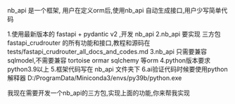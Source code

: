 nb_api 是一个框架, 用户在定义orm后,使用nb_api 自动生成接口,用户少写简单代码

1.使用最新版本的 fastapi + pydantic v2 ,开发 nb_api
2.nb_api 要实现 三方包 fastapi_crudrouter 的所有功能和接口,教程和源码在 tests/fastapi_crudrouter_all_docs_and_codes.md
3.nb_api 只需要兼容sqlmodel,不需要兼容 tortoise ormar sqlchemy 等orm
4.python版本要求python3.9以上
5.框架代码写在 nb_api 文件夹下
6.ai验证代码时候要使用python 解释器 D:/ProgramData/Miniconda3/envs/py39b/python.exe

我现在需要开发一个nb_api的三方包,实现上面的功能,你来帮我实现